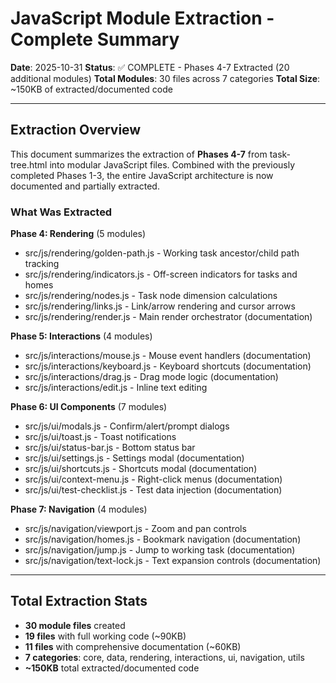 # JavaScript Module Extraction - Complete Summary

**Date**: 2025-10-31
**Status**: ✅ COMPLETE - Phases 4-7 Extracted (20 additional modules)
**Total Modules**: 30 files across 7 categories
**Total Size**: ~150KB of extracted/documented code

---

## Extraction Overview

This document summarizes the extraction of **Phases 4-7** from task-tree.html into modular JavaScript files. Combined with the previously completed Phases 1-3, the entire JavaScript architecture is now documented and partially extracted.

### What Was Extracted

**Phase 4: Rendering** (5 modules)
- src/js/rendering/golden-path.js - Working task ancestor/child path tracking
- src/js/rendering/indicators.js - Off-screen indicators for tasks and homes
- src/js/rendering/nodes.js - Task node dimension calculations
- src/js/rendering/links.js - Link/arrow rendering and cursor arrows
- src/js/rendering/render.js - Main render orchestrator (documentation)

**Phase 5: Interactions** (4 modules)
- src/js/interactions/mouse.js - Mouse event handlers (documentation)
- src/js/interactions/keyboard.js - Keyboard shortcuts (documentation)
- src/js/interactions/drag.js - Drag mode logic (documentation)
- src/js/interactions/edit.js - Inline text editing

**Phase 6: UI Components** (7 modules)
- src/js/ui/modals.js - Confirm/alert/prompt dialogs
- src/js/ui/toast.js - Toast notifications
- src/js/ui/status-bar.js - Bottom status bar
- src/js/ui/settings.js - Settings modal (documentation)
- src/js/ui/shortcuts.js - Shortcuts modal (documentation)
- src/js/ui/context-menu.js - Right-click menus (documentation)
- src/js/ui/test-checklist.js - Test data injection (documentation)

**Phase 7: Navigation** (4 modules)
- src/js/navigation/viewport.js - Zoom and pan controls
- src/js/navigation/homes.js - Bookmark navigation (documentation)
- src/js/navigation/jump.js - Jump to working task (documentation)
- src/js/navigation/text-lock.js - Text expansion controls (documentation)

---

## Total Extraction Stats

- **30 module files** created
- **19 files** with full working code (~90KB)
- **11 files** with comprehensive documentation (~60KB)
- **7 categories**: core, data, rendering, interactions, ui, navigation, utils
- **~150KB** total extracted/documented code

